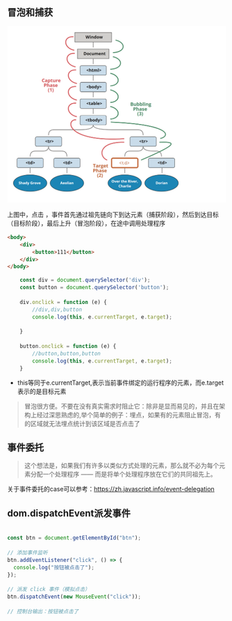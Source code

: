 ## 冒泡和捕获
![alt text](image-5.png)

上图中，点击 <td>，事件首先通过祖先链向下到达元素（捕获阶段），然后到达目标（目标阶段），最后上升（冒泡阶段），在途中调用处理程序

```html
<body>
	<div>
		<button>111</button>
	</div>
</body>
```

```javascript
	const div = document.querySelector('div');
	const button = document.querySelector('button');

	div.onclick = function (e) {
		//div,div,button
		console.log(this, e.currentTarget, e.target);

	}

	button.onclick = function (e) {
		//button,button,button
		console.log(this, e.currentTarget, e.target);
	}
```

- this等同于e.currentTarget,表示当前事件绑定的运行程序的元素，而e.target表示的是目标元素

> 冒泡很方便。不要在没有真实需求时阻止它：除非是显而易见的，并且在架构上经过深思熟虑的,举个简单的例子：埋点，如果有的元素阻止冒泡，有的区域就无法埋点统计到该区域是否点击了

## 事件委托
> 这个想法是，如果我们有许多以类似方式处理的元素，那么就不必为每个元素分配一个处理程序 —— 而是将单个处理程序放在它们的共同祖先上。

关于事件委托的case可以参考：https://zh.javascript.info/event-delegation

## dom.dispatchEvent派发事件
```javascript

const btn = document.getElementById("btn");

// 添加事件监听
btn.addEventListener("click", () => {
  console.log("按钮被点击了");
});

// 派发 click 事件（模拟点击）
btn.dispatchEvent(new MouseEvent("click"));

// 控制台输出：按钮被点击了
```
